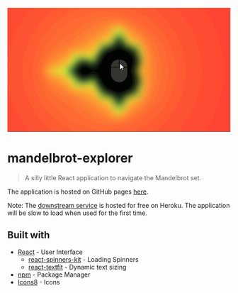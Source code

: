 <p align="center"> 
  <img src="mandelbrot-ex.gif">
</p>

# mandelbrot-explorer

> A silly little React application to navigate the Mandelbrot set.

The application is hosted on GitHub pages [here](http://brissons.github.io/mandelbrot-explorer).

Note: The [downstream service](https://github.com/brissons/mandelbrot-server) is hosted for free on Heroku. The application will be slow to load when used for the first time.

## Built with
* [React](https://reactjs.org/) - User Interface
  * [react-spinners-kit](https://www.npmjs.com/package/react-spinners-kit) - Loading Spinners
  * [react-textfit](https://www.npmjs.com/package/react-textfit) - Dynamic text sizing
* [npm](https://www.npmjs.com/) - Package Manager
* [Icons8](https://icons8.com/) - Icons

